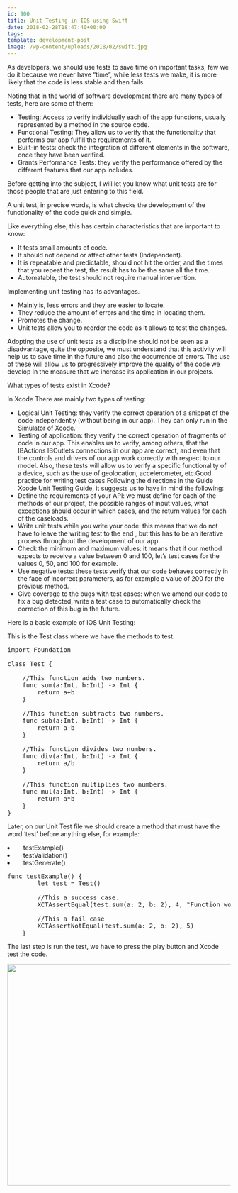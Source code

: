 ```yaml
---
id: 900
title: Unit Testing in IOS using Swift
date: 2018-02-28T18:47:40+00:00
tags: 
template: development-post
image: /wp-content/uploads/2018/02/swift.jpg
---
```

As developers, we should use tests to save time on important tasks, few we do it because we never have &#8220;time&#8221;, while less tests we make, it is more likely that the code is less stable and then fails.

Noting that in the world of software development there are many types of tests, here are some of them:

  * Testing: Access to verify individually each of the app functions, usually represented by a method in the source code.
  * Functional Testing: They allow us to verify that the functionality that performs our app fulfill the requirements of it.
  * Built-in tests: check the integration of different elements in the software, once they have been verified.
  * Grants Performance Tests: they verify the performance offered by the different features that our app includes.

Before getting into the subject, I will let you know what unit tests are for those people that are just entering to this field.

A unit test, in precise words, is what checks the development of the functionality of the code quick and simple.

Like everything else, this has certain characteristics that are important to know:

  * It tests small amounts of code.
  * It should not depend or affect other tests (Independent).
  * It is repeatable and predictable, should not hit the order, and the times that you repeat the test, the result has to be the same all the time.
  * Automatable, the test should not require manual intervention.

Implementing unit testing has its advantages.

  * Mainly is, less errors and they are easier to locate.
  * They reduce the amount of errors and the time in locating them.
  * Promotes the change.
  * Unit tests allow you to reorder the code as it allows to test the changes.

Adopting the use of unit tests as a discipline should not be seen as a disadvantage, quite the opposite, we must understand that this activity will help us to save time in the future and also the occurrence of errors. The use of these will allow us to progressively improve the quality of the code we develop in the measure that we increase its application in our projects.

What types of tests exist in Xcode?

In Xcode There are mainly two types of testing:

  * Logical Unit Testing: they verify the correct operation of a snippet of the code independently (without being in our app). They can only run in the Simulator of Xcode.
  * Testing of application: they verify the correct operation of fragments of code in our app. This enables us to verify, among others, that the IBActions IBOutlets connections in our app are correct, and even that the controls and drivers of our app work correctly with respect to our model. Also, these tests will allow us to verify a specific functionality of a device, such as the use of geolocation, accelerometer, etc.Good practice for writing test cases.Following the directions in the Guide Xcode Unit Testing Guide, it suggests us to have in mind the following:
  * Define the requirements of your API: we must define for each of the methods of our project, the possible ranges of input values, what exceptions should occur in which cases, and the return values for each of the caseloads.
  * Write unit tests while you write your code: this means that we do not have to leave the writing test to the end , but this has to be an iterative process throughout the development of our app.
  * Check the minimum and maximum values: it means that if our method expects to receive a value between 0 and 100, let&#8217;s test cases for the values 0, 50, and 100 for example.
  * Use negative tests: these tests verify that our code behaves correctly in the face of incorrect parameters, as for example a value of 200 for the previous method.
  * Give coverage to the bugs with test cases: when we amend our code to fix a bug detected, write a test case to automatically check the correction of this bug in the future.

Here is a basic example of IOS Unit Testing:

This is the Test class where we have the methods to test.

<pre class="prettyprint">import Foundation

class Test {
    
    //This function adds two numbers.
    func sum(a:Int, b:Int) -&gt; Int {
        return a+b
    }
    
    //This function subtracts two numbers.
    func sub(a:Int, b:Int) -&gt; Int {
        return a-b
    }
    
    //This function divides two numbers.
    func div(a:Int, b:Int) -&gt; Int {
        return a/b
    }
    
    //This function multiplies two numbers.
    func mul(a:Int, b:Int) -&gt; Int {
        return a*b
    }
}
</pre>

Later, on our Unit Test file we should create a method that must have the word &#8216;test&#8217; before anything else, for example:

<li class="p1">
  <span class="Apple-converted-space">    t</span>estExample()
</li>
<li class="p1">
  <span class="Apple-converted-space">    </span>testValidation()
</li>
<li class="p1">
  <span class="Apple-converted-space">    </span>testGenerate()
</li>

<pre class="prettyprint">func testExample() {
        let test = Test()
        
        //This a success case.
        XCTAssertEqual(test.sum(a: 2, b: 2), 4, "Function works perfectly.")
        
        //This a fail case
        XCTAssertNotEqual(test.sum(a: 2, b: 2), 5)
    }
</pre>

The last step is run the test, we have to press the play button and Xcode test the code.

<img class="alignnone size-large wp-image-909" src="https://community.4geeks.co/wp-content/uploads/2018/02/Screen-Shot-2018-02-27-at-3.20.15-PM-2-1024x640.png" alt="" width="800" height="500" />

&nbsp;